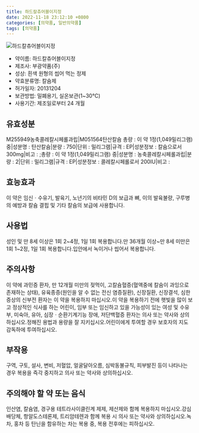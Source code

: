 ```yaml
---
title: 하드칼츄어블이지정
date: 2022-11-18 23:12:10 +0800
categories: [의약품, 일반의약품]
tags: [의약품]
---
```

![하드칼츄어블이지정](https://nedrug.mfds.go.kr/pbp/cmn/itemImageDownload/147426806030600175)

- 약이름: 하드칼츄어블이지정
- 제조사: 부광약품(주)
- 성상: 흰색 원형의 씹어 먹는 정제
- 약효분류명: 칼슘제
- 허가일자: 20131204
- 보관방법: 밀폐용기, 실온보관(1~30℃)
- 사용기간: 제조일로부터 24 개월
## 유효성분
M255949농축콜레칼시페롤과립|M051564탄산칼슘
총량 : 이 약 1정(1,049밀리그램) 중|성분명 : 탄산칼슘|분량 : 750|단위 : 밀리그램|규격 : EP|성분정보 : 칼슘으로서 300mg|비고 : ;총량 : 이 약 1정(1,049밀리그램) 중|성분명 : 농축콜레칼시페롤과립|분량 : 2|단위 : 밀리그램|규격 : EP|성분정보 : 콜레칼시페롤로서 200IU|비고 :
## 효능효과
이 약은 임신ㆍ수유기, 발육기, 노년기의 비타민 D의 보급과 뼈, 이의 발육불량, 구루병의 예방과 칼슘 결핍 및 기타 칼슘의 보급에 사용합니다.
## 사용법
성인 및 만 8세 이상은 1회 2~4정, 1일 1회 복용합니다.만 36개월 이상~만 8세 미만은 1회 1~2정, 1일 1회 복용합니다.입안에서 녹이거나 씹어서 복용합니다.
## 주의사항
이 약에 과민증 환자, 만 12개월 미만의 젖먹이, 고칼슘혈증(혈액중에 칼슘이 과잉으로 존재하는 상태), 유육종증(원인을 알 수 없는 전신 염증질환), 신장질환, 신장결석, 심한 증상의 신부전 환자는 이 약을 복용하지 마십시오.이 약을 복용하기 전에 햇빛을 많이 보고 정상적인 식사를 하는 어린이, 임부 또는 임신하고 있을 가능성이 있는 여성 및 수유부, 미숙아, 유아, 심장ㆍ순환기계기능 장애, 저단백혈증 환자는 의사 또는 약사와 상의하십시오.정해진 용법과 용량을 잘 지키십시오.어린이에게 투여할 경우 보호자의 지도 감독하에 투여하십시오.
## 부작용
구역, 구토, 설사, 변비, 저혈압, 얼굴달아오름, 심박동불규칙, 피부발진 등이 나타나는 경우 복용을 즉각 중지하고 의사 또는 약사와 상의하십시오.
## 주의해야 할 약 또는 음식
인산염, 칼슘염, 경구용 테트라사이클린계 제제, 제산제와 함께 복용하지 마십시오.강심배당체, 항알도스테론제, 트리암테렌과 함께 복용 시 의사 또는 약사와 상의하십시오.녹차, 홍차 등 탄닌을 함유하는 차는 복용 중, 복용 전후에는 피하십시오.
